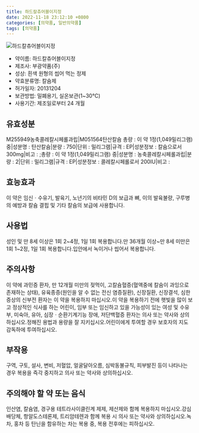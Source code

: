 ```yaml
---
title: 하드칼츄어블이지정
date: 2022-11-18 23:12:10 +0800
categories: [의약품, 일반의약품]
tags: [의약품]
---
```

![하드칼츄어블이지정](https://nedrug.mfds.go.kr/pbp/cmn/itemImageDownload/147426806030600175)

- 약이름: 하드칼츄어블이지정
- 제조사: 부광약품(주)
- 성상: 흰색 원형의 씹어 먹는 정제
- 약효분류명: 칼슘제
- 허가일자: 20131204
- 보관방법: 밀폐용기, 실온보관(1~30℃)
- 사용기간: 제조일로부터 24 개월
## 유효성분
M255949농축콜레칼시페롤과립|M051564탄산칼슘
총량 : 이 약 1정(1,049밀리그램) 중|성분명 : 탄산칼슘|분량 : 750|단위 : 밀리그램|규격 : EP|성분정보 : 칼슘으로서 300mg|비고 : ;총량 : 이 약 1정(1,049밀리그램) 중|성분명 : 농축콜레칼시페롤과립|분량 : 2|단위 : 밀리그램|규격 : EP|성분정보 : 콜레칼시페롤로서 200IU|비고 :
## 효능효과
이 약은 임신ㆍ수유기, 발육기, 노년기의 비타민 D의 보급과 뼈, 이의 발육불량, 구루병의 예방과 칼슘 결핍 및 기타 칼슘의 보급에 사용합니다.
## 사용법
성인 및 만 8세 이상은 1회 2~4정, 1일 1회 복용합니다.만 36개월 이상~만 8세 미만은 1회 1~2정, 1일 1회 복용합니다.입안에서 녹이거나 씹어서 복용합니다.
## 주의사항
이 약에 과민증 환자, 만 12개월 미만의 젖먹이, 고칼슘혈증(혈액중에 칼슘이 과잉으로 존재하는 상태), 유육종증(원인을 알 수 없는 전신 염증질환), 신장질환, 신장결석, 심한 증상의 신부전 환자는 이 약을 복용하지 마십시오.이 약을 복용하기 전에 햇빛을 많이 보고 정상적인 식사를 하는 어린이, 임부 또는 임신하고 있을 가능성이 있는 여성 및 수유부, 미숙아, 유아, 심장ㆍ순환기계기능 장애, 저단백혈증 환자는 의사 또는 약사와 상의하십시오.정해진 용법과 용량을 잘 지키십시오.어린이에게 투여할 경우 보호자의 지도 감독하에 투여하십시오.
## 부작용
구역, 구토, 설사, 변비, 저혈압, 얼굴달아오름, 심박동불규칙, 피부발진 등이 나타나는 경우 복용을 즉각 중지하고 의사 또는 약사와 상의하십시오.
## 주의해야 할 약 또는 음식
인산염, 칼슘염, 경구용 테트라사이클린계 제제, 제산제와 함께 복용하지 마십시오.강심배당체, 항알도스테론제, 트리암테렌과 함께 복용 시 의사 또는 약사와 상의하십시오.녹차, 홍차 등 탄닌을 함유하는 차는 복용 중, 복용 전후에는 피하십시오.
